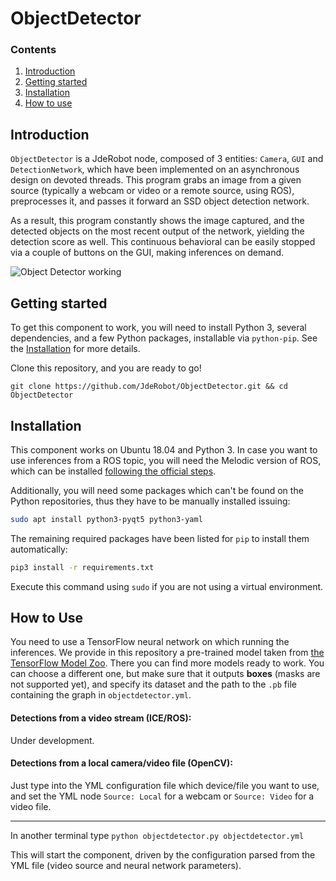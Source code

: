 # ObjectDetector

### Contents

1. [Introduction](#introduction)
2. [Getting started](#getting-started)
3. [Installation](#installation)
4. [How to use](#how-to-use)
## Introduction

`ObjectDetector` is a JdeRobot node, composed of 3 entities: `Camera`, `GUI` and `DetectionNetwork`, which have been implemented on an asynchronous design on devoted threads. This program grabs an image from a given source (typically a webcam or video or a remote source, using ROS), preprocesses it, and passes it forward an SSD object detection network.

As a result, this program constantly shows the image captured, and the detected objects on the most recent output of the network, yielding the detection score as well. This continuous behavioral can be easily stopped via a couple of buttons on the GUI, making inferences on demand.


![Object Detector working](docs/images/objectdetector.png)

## Getting started
To get this component to work, you will need to install Python 3, several dependencies, and a few Python packages, installable via `python-pip`. See the [Installation](#installation) for more details.

Clone this repository, and you are ready to go!

`git clone https://github.com/JdeRobot/ObjectDetector.git && cd ObjectDetector`



## Installation
This component works on Ubuntu 18.04 and Python 3. In case you want to use inferences from a ROS topic, you will need the Melodic version of ROS, which can be installed [following the official steps](http://wiki.ros.org/melodic/Installation/Ubuntu).

Additionally, you will need some packages which can't be found on the Python repositories, thus they have to be manually installed issuing:
```bash
sudo apt install python3-pyqt5 python3-yaml
```

The remaining required packages have been listed for `pip` to install them automatically:

```bash
pip3 install -r requirements.txt
```
Execute this command using `sudo` if you are not using a virtual environment.


## How to Use

You need to use a TensorFlow neural network on which running the inferences. We provide in this repository a pre-trained model taken from [the TensorFlow Model Zoo](https://github.com/tensorflow/models/blob/master/research/object_detection/g3doc/detection_model_zoo.md). There you can find more models ready to work. You can choose a different one, but make sure that it outputs __boxes__ (masks are not supported yet), and specify its dataset and the path to the `.pb` file containing the graph in `objectdetector.yml`.


#### Detections from a video stream (ICE/ROS):
Under development.

#### Detections from a local camera/video file (OpenCV):

Just type into the YML configuration file which device/file you want to use, and set the YML node `Source: Local` for a webcam or `Source: Video` for a video file.

---
In another terminal type `python objectdetector.py objectdetector.yml`


This will start the component, driven by the configuration parsed from the YML file (video source and neural network parameters).

